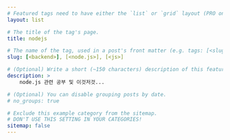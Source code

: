 ```yaml
---
# Featured tags need to have either the `list` or `grid` layout (PRO only).
layout: list

# The title of the tag's page.
title: nodejs

# The name of the tag, used in a post's front matter (e.g. tags: [<slug>]).
slug: [<backend>], [<node.js>], [<js>]

# (Optional) Write a short (~150 characters) description of this featured tag.
description: >
    node.js 관련 공부 및 이것저것...

# (Optional) You can disable grouping posts by date.
# no_groups: true

# Exclude this example category from the sitemap.
# DON'T USE THIS SETTING IN YOUR CATEGORIES!
sitemap: false
---
```


